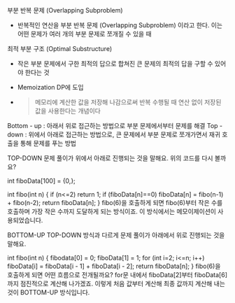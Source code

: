 부분 반복 문제 (Overlapping Subproblem)
- 반복적인 연산을 부분 반복 문제 (Overlapping Subproblem) 이라고 한다. 이는 어떤 문제가 여러 개의 부분 문제로 쪼개질 수 있을 때
  
최적 부분 구조 (Optimal Substructure)
- 작은 부분 문제에서 구한 최적의 답으로 합쳐진 큰 문제의 최적의 답을 구할 수 있어야 한다는 것

+ Memoization DP에 도입
- > 메모리에 계산한 값을 저장해 나감으로써 반복 수행될 때 연산 없이 저장된 값을 사용한다는 개념이다


Bottom - up : 아래서 위로 접근하는 방법으로 부분 문제에서부터 문제를 해결
Top - down : 위에서 아래로 접근하는 방법으로, 큰 문제에서 부분 문제로 쪼개가면서 재귀 호출을 통해 문제를 푸는 방법

TOP-DOWN
문제 풀이가 위에서 아래로 진행되는 것을 말해요. 위의 코드를 다시 볼까요?

int fiboData[100] = {0,};

int fibo(int n)
{
  if (n<=2) 
    return 1;
  if (fiboData[n]==0)
    fiboData[n] = fibo(n-1) + fibo(n-2);
  return fiboData[n];
}
fibo(6)을 호출하게 되면 fibo(6)부터 작은 수를 호출하며 가장 작은 수까지 도달하게 되는 방식이죠. 이 방식에서는 메모이제이션이 사용되었습니다.

BOTTOM-UP
TOP-DOWN 방식과 다르게 문제 풀이가 아래에서 위로 진행되는 것을 말해요.

int fibo(int n)
{
  fibodata[0] = 0;
  fiboData[1] = 1;
  for (int i=2; i<=n; i++)
    fiboData[i] = fiboData[i - 1] + fiboData[i - 2];
  return fiboData[n];
}
fibo(6)을 호출하게 되면 어떤 흐름으로 전개될까요? for문 내에서 fiboData[2]부터 fiboData[6]까지 점진적으로 계산해 나가겠죠. 이렇게 처음 값부터 계산해 최종 값까지 계산해 내는 것이 BOTTOM-UP 방식입니다.
